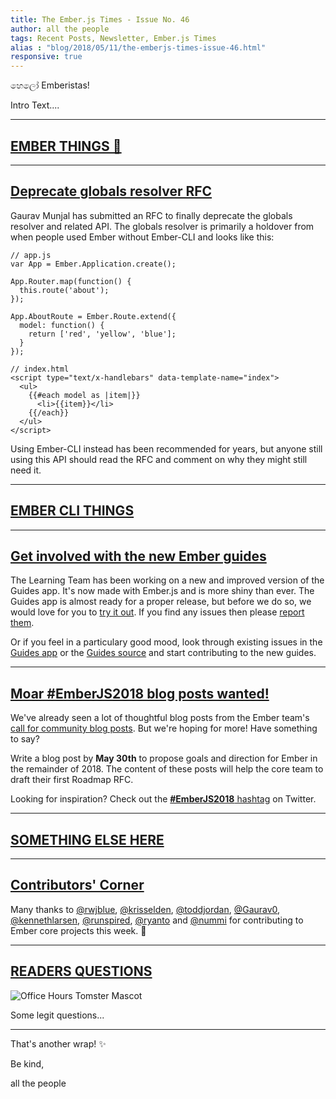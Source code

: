 ```yaml
---
title: The Ember.js Times - Issue No. 46
author: all the people
tags: Recent Posts, Newsletter, Ember.js Times
alias : "blog/2018/05/11/the-emberjs-times-issue-46.html"
responsive: true
---
```


හෙලෝ Emberistas!

Intro Text....

---

## [EMBER THINGS 🐹](#your-url-here)

---

## [Deprecate globals resolver RFC](https://github.com/emberjs/rfcs/pull/331)
Gaurav Munjal has submitted an RFC to finally deprecate the globals resolver and related API. The globals resolver is primarily a holdover from when people used Ember without Ember-CLI and looks like this:

```
// app.js
var App = Ember.Application.create();

App.Router.map(function() {
  this.route('about');
});

App.AboutRoute = Ember.Route.extend({
  model: function() {
    return ['red', 'yellow', 'blue'];
  }
});
```

```
// index.html
<script type="text/x-handlebars" data-template-name="index">
  <ul>
    {{#each model as |item|}}
      <li>{{item}}</li>
    {{/each}}
  </ul>
</script>
```

Using Ember-CLI instead has been recommended for years, but anyone still using this API should
read the RFC and comment on why they might still need it.

---

## [EMBER CLI THINGS](#your-url-here)


---

## [Get involved with the new Ember guides](https://emberguides.stonecircle.io/release/)
The Learning Team has been working on a new and improved version of the Guides app. It's now made with Ember.js and is more shiny than ever. The Guides app is almost ready for a proper release, but before we do so, we would love for you to [try it out](https://emberguides.stonecircle.io/release/). If you find any issues then please [report them](https://github.com/ember-learn/guides-app/issues).

Or if you feel in a particulary good mood, look through existing issues in the [Guides app](https://github.com/ember-learn/guides-app/issues) or the [Guides source](https://github.com/ember-learn/guides-source/issues) and start contributing to the new guides.

---

## [Moar #EmberJS2018 blog posts wanted!](https://emberjs.com/blog/2018/05/02/ember-2018-roadmap-call-for-posts.html)

We've already seen a lot of thoughtful blog posts from the Ember team's [call for community blog posts](https://emberjs.com/blog/2018/05/02/ember-2018-roadmap-call-for-posts.html). But we're hoping for more! Have something to say?

Write a blog post by **May 30th** to propose goals and direction for Ember in the remainder of 2018. The content of these posts will help the core team to draft their first Roadmap RFC.

Looking for inspiration? Check out the [**#EmberJS2018** hashtag](https://twitter.com/search?q=%23EmberJS2018) on Twitter.

---

## [SOMETHING ELSE HERE](#your-url-here)


---


## [Contributors' Corner](https://guides.emberjs.com/v3.1.0/contributing/repositories/)

Many thanks to  <a href="https://github.com/rwjblue" target="gh-user">@rwjblue</a>, <a href="https://github.com/krisselden" target="gh-user">@krisselden</a>, <a href="https://github.com/toddjordan" target="gh-user">@toddjordan</a>, <a href="https://github.com/Gaurav0" target="gh-user">@Gaurav0</a>, <a href="https://github.com/kennethlarsen" target="gh-user">@kennethlarsen</a>, <a href="https://github.com/runspired" target="gh-user">@runspired</a>, <a href="https://github.com/ryanto" target="gh-user">@ryanto</a> and <a href="https://github.com/nummi" target="gh-user">@nummi</a> for contributing to Ember core projects this week. 💖

---

## [READERS QUESTIONS](#hopefully-getting-one-in-this-week)

<div class="blog-row">
  <img class="float-right small transparent padded" alt="Office Hours Tomster Mascot" title="Readers' Questions" src="/images/tomsters/officehours.png" />

  <p>Some legit questions...</p>
</div>


---

That's another wrap!  ✨

Be kind,

all the people
